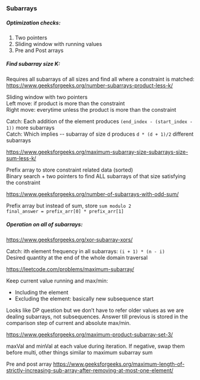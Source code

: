### Subarrays

##### Optimization checks: <br />
1. Two pointers 
2. Sliding window with running values 
3. Pre and Post arrays

##### Find subarray size K:

Requires all subarrays of all sizes and find all where a constraint is matched: <br />
https://www.geeksforgeeks.org/number-subarrays-product-less-k/

Sliding window with two pointers <br />
Left move: if product is more than the constraint <br />
Right move: everytime unless the product is more than the constraint 

Catch: Each addition of the element produces `(end_index - (start_index - 1))` more subarrays <br />
Catch: Which implies -- subarray of size d produces `d * (d + 1)/2` different subarrays

https://www.geeksforgeeks.org/maximum-subarray-size-subarrays-size-sum-less-k/

Prefix array to store constraint related data (sorted) <br />
Binary search + two pointers to find ALL subarrays of that size satisfying the constraint

https://www.geeksforgeeks.org/number-of-subarrays-with-odd-sum/

Prefix array but instead of sum, store `sum modulo 2` <br />
`final_answer = prefix_arr[0] * prefix_arr[1]`


##### Operation on all of subarrays:
https://www.geeksforgeeks.org/xor-subarray-xors/

Catch: ith element frequency in all subarrays: `(i + 1) * (n - i)` <br />
Desired quantity at the end of the whole domain traversal 

https://leetcode.com/problems/maximum-subarray/

Keep current value running and max/min: <br />
* Including the element <br />
* Excluding the element: basically new subsequence start <br />

Looks like DP question but we don’t have to refer older values as we are dealing subarrays, not subsequences. Answer till  previous is stored in the comparison step of current and absolute max/min.

https://www.geeksforgeeks.org/maximum-product-subarray-set-3/

maxVal and minVal at each value during iteration. If negative, swap them before multi, other things similar to maximum subarray sum

Pre and post array
https://www.geeksforgeeks.org/maximum-length-of-strictly-increasing-sub-array-after-removing-at-most-one-element/
